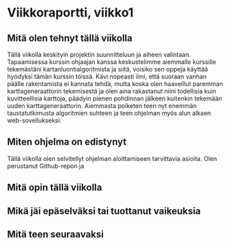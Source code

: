 # Viikkoraportti, viikko1
## Mitä olen tehnyt tällä viikolla

Tällä viikolla keskityin projektin suunnitteluun ja aiheen valintaan. Tapaamisessa kurssin ohjaajan kanssa keskustelimme aiemmalle kurssille tekemästäni kartanluontialgoritmista ja siitä, voisiko sen oppeja käyttää hyödyksi tämän kurssin töissä. Kävi nopeasti ilmi, että suoraan vanhan päälle rakentamista ei kannata tehdä, mutta koska olen haaveillut paremman karttageneraattorin tekemisestä ja olen aina rakastanut niini todellisia kuin kuvitteellisia karttoja, päädyin pienen pohdinnan jälkeen kuitenkin tekemään uuden karttageneraattorin. Aiemmasta poiketen teen nyt enemmän taustatutkimusta algoritmien suhteen ja teen ohjelman myös alun alkaen web-sovellukseksi.

## Miten ohjelma on edistynyt

Tällä viikolla olen selvitellyt ohjelman aloittamiseen tarvittavia asioita. Olen perustanut Github-repon ja 

## Mitä opin tällä viikolla


## Mikä jäi epäselväksi tai tuottanut vaikeuksia


## Mitä teen seuraavaksi